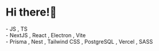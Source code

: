 <h1>Hi there!👋</h1>
  - JS , TS
  <br> - NextJS , React , Electron , Vite
  <br> - Prisma , Nest , Tailwind CSS , PostgreSQL , Vercel , SASS

